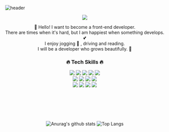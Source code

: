 ![header](https://capsule-render.vercel.app/api?type=waving&color=timeGradient&height=240&section=header&text=HELLO,%20I'M%20RARA👋&fontSize=48&animation=fadeIn&fontAlignY=44)

<div align="center">
  <a href="https://rara-record.github.io/">
    <img src="https://img.shields.io/badge/My Blog-7A1FA2?style=flat-squar&logo=GitHub Sponsors&logoColor=fff"/><br>
  </a>



  👏 Hello! I want to become a front-end developer.<br> 
  There are times when it's hard, but I am happiest when something develops.💕 <br>
  I enjoy jogging 🏃 , driving and reading. <br>
  I will be a developer who grows beautifully. 🚀<br>

  ### 🔥 Tech Skills 🔥<br>
  <img src="https://img.shields.io/badge/HTML5-E34F26?style=flat-squar&logo=HTML5&logoColor=fff"/> 
  <img src="https://img.shields.io/badge/CSS3-1572B6?style=flat-squar&logo=CSS3&logoColor=fff"/> 
  <img src="https://img.shields.io/badge/Sass-CC6699?style=flat-squar&logo=Sass&logoColor=fff"/> 
  <img src="https://img.shields.io/badge/JavaScript-F7DF1E?style=flat-squar&logo=JavaScript&logoColor=fff"/>
  <img src="https://img.shields.io/badge/React-61DAFB?style=flat-squar&logo=React&logoColor=fff"/><br>
  <img src="https://img.shields.io/badge/Node.js-339933?style=flat-squar&logo=Node.js&logoColor=fff"/>
  <img src="https://img.shields.io/badge/MongoDB-47A248?style=flat-squar&logo=MongoDB&logoColor=fff"/>
  <img src="https://img.shields.io/badge/jQuery-0769AD?style=flat-squar&logo=jQuery&logoColor=fff"/>
  <img src="https://img.shields.io/badge/Markdown-41454A?style=flat-squar&logo=Markdown&logoColor=fff"/><br>
  <img src="https://img.shields.io/badge/Webpack-8DD6F9?style=flat-squar&logo=Webpack&logoColor=fff"/>
  <img src="https://img.shields.io/badge/Bootstrap-7952B3?style=flat-squar&logo=Bootstrap&logoColor=fff"/>
  <img src="https://img.shields.io/badge/Git-C71D23?style=flat-squar&logo=Git&logoColor=fff"/>
  <img src="https://img.shields.io/badge/Notion-000000?style=flat-squar&logo=Notion&logoColor=fff"/>
  <br>
  <br>
  <br>



  #
  <br>

  ![Anurag's github stats](https://github-readme-stats.vercel.app/api?username=rara-record&show_icons=true&theme=buefy )   ![Top Langs](https://github-readme-stats.vercel.app/api/top-langs/?username=rara-record&layout=compact&theme=solarized-buefy)
</div>



